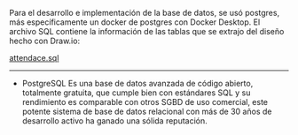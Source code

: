 Para el desarrollo e implementación de la base de datos,
se usó postgres, más específicamente un docker de postgres 
con Docker Desktop. El archivo SQL contiene la información 
de las tablas que se extrajo del diseño hecho con Draw.io:

[attendace.sql](https://github.com/johanruizb/parcial-bd-1-p/blob/master/PostgresSQL/attendace.sql)

---
- PostgreSQL 
Es una base de datos avanzada de código 
abierto, totalmente gratuita, que cumple bien
con estándares SQL y su rendimiento es comparable 
con otros SGBD de uso comercial, este potente sistema 
de base de datos relacional con más de 30 años de 
desarrollo activo ha ganado una sólida reputación. 
